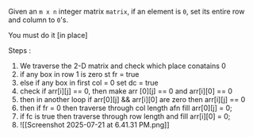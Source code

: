 
Given an `m x n` integer matrix `matrix`, if an element is `0`, set its entire row and column to `0`'s.

You must do it [in place]


Steps :

1. We traverse the 2-D matrix and check which place conatains 0
2. if any  box in  row 1 is zero st fr = true
3. else if any box in first col = 0 set dc = true
4. check if arr[i][j] == 0, then make arr [0][j] == 0 and arr[i][0] == 0
5. then in another loop if arr[0][j] && arr[i][0] are zero then arr[i][j] == 0
6. then if fr = 0 then traverse through col length afn fill arr[0][j] = 0;
7. if fc is true then traverse through row length and fill arr[i][0] = 0;
8. ![[Screenshot 2025-07-21 at 6.41.31 PM.png]]